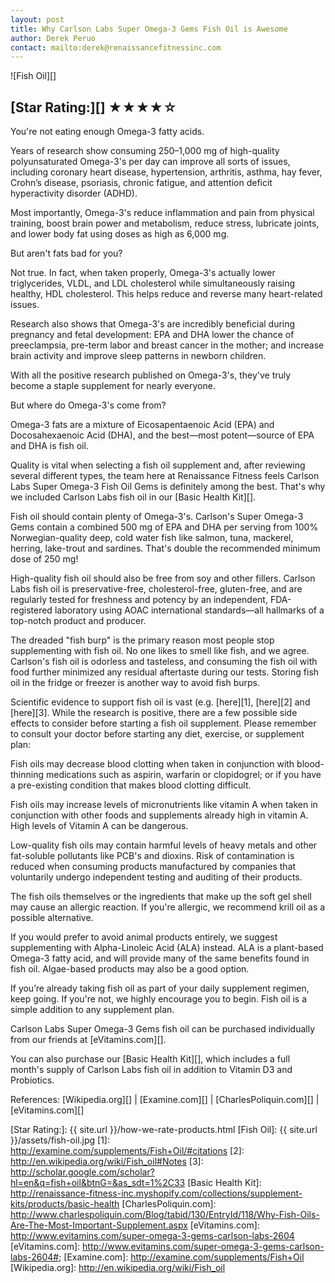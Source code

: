 ```yaml
---
layout: post
title: Why Carlson Labs Super Omega-3 Gems Fish Oil is Awesome
author: Derek Peruo
contact: mailto:derek@renaissancefitnessinc.com
---
```

![Fish Oil][]

## [Star Rating:][] ★★★★☆

You're not eating enough Omega-3 fatty acids.

Years of research show consuming 250–1,000 mg of high-quality polyunsaturated Omega-3's per day can improve all sorts of issues, including coronary heart disease, hypertension, arthritis, asthma, hay fever, Crohn’s disease, psoriasis, chronic fatigue, and attention deficit hyperactivity disorder (ADHD).

Most importantly, Omega-3's reduce inflammation and pain from physical training, boost brain power and metabolism, reduce stress, lubricate joints, and lower body fat using doses as high as 6,000 mg.

But aren't fats bad for you?

Not true. In fact, when taken properly, Omega-3's actually lower triglycerides, VLDL, and LDL cholesterol while simultaneously raising healthy, HDL cholesterol. This helps reduce and reverse many heart-related issues.

Research also shows that Omega-3's are incredibly beneficial during pregnancy and fetal development: EPA and DHA lower the chance of preeclampsia, pre-term labor and breast cancer in the mother; and increase brain activity and improve sleep patterns in newborn children.

With all the positive research published on Omega-3's, they've truly become a staple supplement for nearly everyone.

But where do Omega-3's come from?

Omega-3 fats are a mixture of Eicosapentaenoic Acid (EPA) and Docosahexaenoic Acid (DHA), and the best—most potent—source of EPA and DHA is fish oil.

Quality is vital when selecting a fish oil supplement and, after reviewing several different types, the team here at Renaissance Fitness feels Carlson Labs Super Omega-3 Fish Oil Gems is definitely among the best. That's why we included Carlson Labs fish oil in our [Basic Health Kit][].

Fish oil should contain plenty of Omega-3's. Carlson's Super Omega-3 Gems contain a combined 500 mg of EPA and DHA per serving from 100% Norwegian-quality deep, cold water fish like salmon, tuna, mackerel, herring, lake-trout and sardines. That's double the recommended minimum dose of 250 mg!

High-quality fish oil should also be free from soy and other fillers. Carlson Labs fish oil is preservative-free, cholesterol-free, gluten-free, and are regularly tested for freshness and potency by an independent, FDA-registered laboratory using AOAC international standards—all hallmarks of a top-notch product and producer.

The dreaded "fish burp" is the primary reason most people stop supplementing with fish oil. No one likes to smell like fish, and we agree. Carlson's fish oil is odorless and tasteless, and consuming the fish oil with food further minimized any residual aftertaste during our tests. Storing fish oil in the fridge or freezer is another way to avoid fish burps.

Scientific evidence to support fish oil is vast (e.g. [here][1], [here][2] and [here][3]. While the research is positive, there are a few possible side effects to consider before starting a fish oil supplement. Please remember to consult your doctor before starting any diet, exercise, or supplement plan:

Fish oils may decrease blood clotting when taken in conjunction with blood-thinning medications such as aspirin, warfarin or clopidogrel; or if you have a pre-existing condition that makes blood clotting difficult.

Fish oils may increase levels of micronutrients like vitamin A when taken in conjunction with other foods and supplements already high in vitamin A. High levels of Vitamin A can be dangerous.

Low-quality fish oils may contain harmful levels of heavy metals and other fat-soluble pollutants like PCB's and dioxins. Risk of contamination is reduced when consuming products manufactured by companies that voluntarily undergo independent testing and auditing of their products.

The fish oils themselves or the ingredients that make up the soft gel shell may cause an allergic reaction. If you're allergic, we recommend krill oil as a possible alternative.

If you would prefer to avoid animal products entirely, we suggest supplementing with Alpha-Linoleic Acid (ALA) instead. ALA is a plant-based Omega-3 fatty acid, and will provide many of the same benefits found in fish oil. Algae-based products may also be a good option.

If you’re already taking fish oil as part of your daily supplement regimen, keep going. If you're not, we highly encourage you to begin. Fish oil is a simple addition to any supplement plan.

Carlson Labs Super Omega-3 Gems fish oil can be purchased individually from our friends at [eVitamins.com][].

You can also purchase our [Basic Health Kit][], which includes a full month's supply of Carlson Labs fish oil in addition to Vitamin D3 and Probiotics.

References: [Wikipedia.org][] | [Examine.com][] | [CharlesPoliquin.com][] | [eVitamins.com][]

[Star Rating:]: {{ site.url }}/how-we-rate-products.html
[Fish Oil]: {{ site.url }}/assets/fish-oil.jpg
[1]: http://examine.com/supplements/Fish+Oil/#citations
[2]: http://en.wikipedia.org/wiki/Fish_oil#Notes
[3]: http://scholar.google.com/scholar?hl=en&q=fish+oil&btnG=&as_sdt=1%2C33
[Basic Health Kit]: http://renaissance-fitness-inc.myshopify.com/collections/supplement-kits/products/basic-health
[CharlesPoliquin.com]: http://www.charlespoliquin.com/Blog/tabid/130/EntryId/118/Why-Fish-Oils-Are-The-Most-Important-Supplement.aspx
[eVitamins.com]: http://www.evitamins.com/super-omega-3-gems-carlson-labs-2604
[eVitamins.com]: http://www.evitamins.com/super-omega-3-gems-carlson-labs-2604#;
[Examine.com]: http://examine.com/supplements/Fish+Oil
[Wikipedia.org]: http://en.wikipedia.org/wiki/Fish_oil